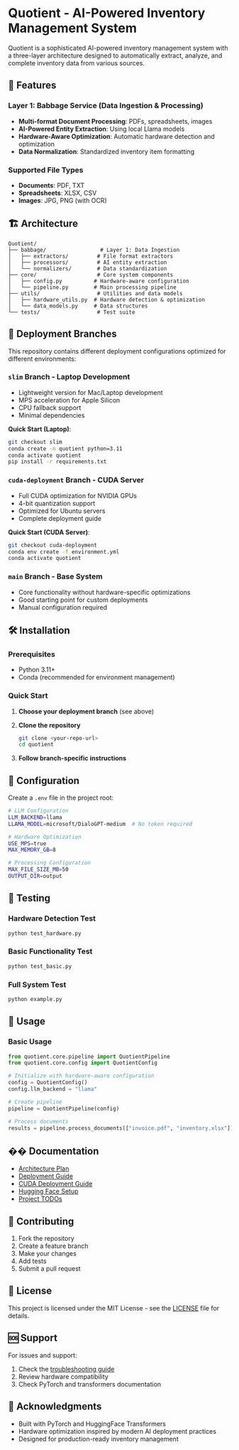 # Quotient - AI-Powered Inventory Management System

Quotient is a sophisticated AI-powered inventory management system with a three-layer architecture designed to automatically extract, analyze, and complete inventory data from various sources.

## 🚀 Features

### **Layer 1: Babbage Service (Data Ingestion & Processing)**
- **Multi-format Document Processing**: PDFs, spreadsheets, images
- **AI-Powered Entity Extraction**: Using local Llama models
- **Hardware-Aware Optimization**: Automatic hardware detection and optimization
- **Data Normalization**: Standardized inventory item formatting

### **Supported File Types**
- **Documents**: PDF, TXT
- **Spreadsheets**: XLSX, CSV
- **Images**: JPG, PNG (with OCR)

## 🏗️ Architecture

```
Quotient/
├── babbage/                 # Layer 1: Data Ingestion
│   ├── extractors/         # File format extractors
│   ├── processors/         # AI entity extraction
│   └── normalizers/        # Data standardization
├── core/                   # Core system components
│   ├── config.py          # Hardware-aware configuration
│   └── pipeline.py        # Main processing pipeline
├── utils/                  # Utilities and data models
│   ├── hardware_utils.py  # Hardware detection & optimization
│   └── data_models.py     # Data structures
└── tests/                  # Test suite
```

## 🌿 Deployment Branches

This repository contains different deployment configurations optimized for different environments:

### **`slim` Branch - Laptop Development**
- Lightweight version for Mac/Laptop development
- MPS acceleration for Apple Silicon
- CPU fallback support
- Minimal dependencies

**Quick Start (Laptop)**:
```bash
git checkout slim
conda create -n quotient python=3.11
conda activate quotient
pip install -r requirements.txt
```

### **`cuda-deployment` Branch - CUDA Server**
- Full CUDA optimization for NVIDIA GPUs
- 4-bit quantization support
- Optimized for Ubuntu servers
- Complete deployment guide

**Quick Start (CUDA Server)**:
```bash
git checkout cuda-deployment
conda env create -f environment.yml
conda activate quotient
```

### **`main` Branch - Base System**
- Core functionality without hardware-specific optimizations
- Good starting point for custom deployments
- Manual configuration required

## 🛠️ Installation

### Prerequisites
- Python 3.11+
- Conda (recommended for environment management)

### Quick Start

1. **Choose your deployment branch** (see above)
2. **Clone the repository**
   ```bash
   git clone <your-repo-url>
   cd quotient
   ```

3. **Follow branch-specific instructions**

## 🔧 Configuration

Create a `.env` file in the project root:

```bash
# LLM Configuration
LLM_BACKEND=llama
LLAMA_MODEL=microsoft/DialoGPT-medium  # No token required

# Hardware Optimization
USE_MPS=true
MAX_MEMORY_GB=8

# Processing Configuration
MAX_FILE_SIZE_MB=50
OUTPUT_DIR=output
```

## 🧪 Testing

### Hardware Detection Test
```bash
python test_hardware.py
```

### Basic Functionality Test
```bash
python test_basic.py
```

### Full System Test
```bash
python example.py
```

## 🚀 Usage

### Basic Usage
```python
from quotient.core.pipeline import QuotientPipeline
from quotient.core.config import QuotientConfig

# Initialize with hardware-aware configuration
config = QuotientConfig()
config.llm_backend = "llama"

# Create pipeline
pipeline = QuotientPipeline(config)

# Process documents
results = pipeline.process_documents(["invoice.pdf", "inventory.xlsx"])
```

## �� Documentation

- [Architecture Plan](docs/ARCHITECTURE_PLAN.md)
- [Deployment Guide](docs/DEPLOYMENT_GUIDE.md)
- [CUDA Deployment Guide](docs/DEPLOYMENT_CUDA.md)
- [Hugging Face Setup](docs/HUGGINGFACE_SETUP.md)
- [Project TODOs](docs/TODOS.md)

## 🤝 Contributing

1. Fork the repository
2. Create a feature branch
3. Make your changes
4. Add tests
5. Submit a pull request

## 📄 License

This project is licensed under the MIT License - see the [LICENSE](LICENSE) file for details.

## 🆘 Support

For issues and support:
1. Check the [troubleshooting guide](docs/troubleshooting.md)
2. Review hardware compatibility
3. Check PyTorch and transformers documentation

## 🎉 Acknowledgments

- Built with PyTorch and HuggingFace Transformers
- Hardware optimization inspired by modern AI deployment practices
- Designed for production-ready inventory management 